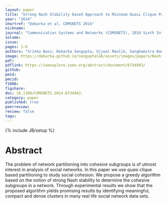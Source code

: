 ```yaml
---
layout: paper
title: "Strong Nash Stability based Approach to Minimum Quasi Clique Partitioning"
year: "2014"
shortref: "Debarka et al. COMSNETS 2014"
nickname:
journal: "Communication Systems and Networks (COMSNETS), 2014 Sixth International Conference"
volume:
issue:
pages: 1-6
authors: "Srinka Basu, Debarka Sengupta, Ujjwal Maulik, Sanghamitra Bandyopadhyay"
image: https://debarka.github.io/senguptalab/assets/images/papers/Nash.png
pdf:
pdflink: https://ieeexplore.ieee.org/abstract/document/6734943/
github:
pmid:
pmcid:
f1000:
figshare:
doi: 10.1109/COMSNETS.2014.6734943.
category: paper
published: true
peerreview:
review: false
tags:
---
```

{% include JB/setup %}


# Abstract

The problem of network partitioning into cohesive subgroups is of utmost interest in analysis of social networks. In this paper we use quasi clique based partitioning to study social cohesion. We propose a greedy algorithm based on the notion of strong Nash stability to determine the cohesive subgroups in a network. Through experimental results we show that the proposed algorithm yields promising results by identifying meaningful, compact and dense clusters in many real life social network data sets.
